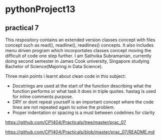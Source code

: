 # pythonProject13
## practical 7

This respository contains an extended version classes concept with files concept such as read(), readline(), readlines() concepts. It also includes menu driven program which incorportates classes concept moving the difficult of code one step further. 
I am Sathvika Subramanian, currently doing second semester in James Cook university, Singapore studying Bachelor of Science(Majoring in Data Science).

Three main points i learnt about clean code in this subject:
- Docstrings are used at the start of the function describing what the function performs or what task it does in triple quotes. hastag is used for inline comments purpose.
- DRY or dont repeat yourself is an important concept where the code lines are not repeated again to solve the problem.
- Proper indentation or spacing is a must between codelines for clarity

https://github.com/CP1404/Practicals/tree/master/prac_07

https://github.com/CP1404/Practicals/blob/master/prac_07/README.md

